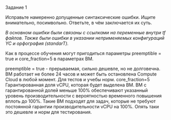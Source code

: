 Задание 1

Исправьте намеренно допущенные синтаксические ошибки. Ищите внимательно, посимвольно. Ответьте, в чём заключается их суть.

_В основном ошибки были связаны с ссылками на переменные внутри tf файлов. Также были ошибки в указании неприменяемых конфигураций YC и орфография (standarT)._

Как в процессе обучения могут пригодиться параметры preemptible = true и core_fraction=5 в параметрах ВМ.

preemptible = true - прерываемая, сильно дешевле, но не долговечна. ВМ работает не более 24 часов и может быть остановлена Compute Cloud в любой момент. Для тестов и учебы норм.
core_fraction=5 Гарантированная доля vCPU, которая будет выделена ВМ. ВМ с гарантированной долей меньше 100% обеспечивают указанный уровень производительности с вероятностью временного повышения вплоть до 100%. Такие ВМ подходят для задач, которые не требуют постоянной гарантии производительности vCPU на 100%. Опять таки это дешевле и норм для тестирования.